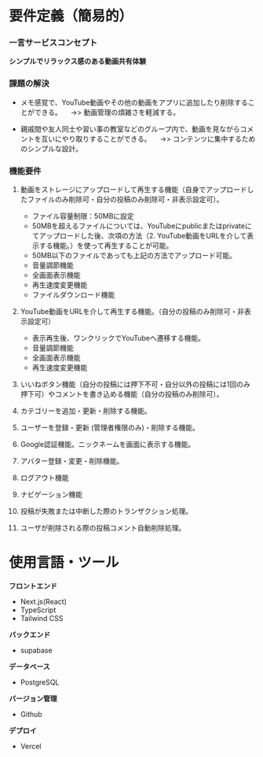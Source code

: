 
# 要件定義（簡易的）
### 一言サービスコンセプト
**シンプルでリラックス感のある動画共有体験**

### 課題の解決
   - メモ感覚で、YouTube動画やその他の動画をアプリに追加したり削除することができる。
   　->> 動画管理の煩雑さを軽減する。

   - 親戚間や友人同士や習い事の教室などのグループ内で、動画を見ながらコメントを互いにやり取りすることができる。
   　->> コンテンツに集中するためのシンプルな設計。

### 機能要件
   1. 動画をストレージにアップロードして再生する機能（自身でアップロードしたファイルのみ削除可・自分の投稿のみ削除可・非表示設定可）。
      - ファイル容量制限：50MBに設定
      - 50MBを超えるファイルについては、YouTubeにpublicまたはprivateにてアップロードした後、次項の方法（2. YouTube動画をURLを介して表示する機能。）を使って再生することが可能。
      - 50MB以下のファイルであっても上記の方法でアップロード可能。
      - 音量調節機能
      - 全画面表示機能
      - 再生速度変更機能
      - ファイルダウンロード機能

   2. YouTube動画をURLを介して再生する機能。（自分の投稿のみ削除可・非表示設定可）
      - 表示再生後、ワンクリックでYouTubeへ遷移する機能。
      - 音量調節機能
      - 全画面表示機能
      - 再生速度変更機能

   3. いいねボタン機能（自分の投稿には押下不可・自分以外の投稿には1回のみ押下可）やコメントを書き込める機能（自分の投稿のみ削除可）。

   4. カテゴリーを追加・更新・削除する機能。

   5. ユーザーを登録・更新 (管理者権限のみ)・削除する機能。

   6. Google認証機能。ニックネームを画面に表示する機能。

   7. アバター登録・変更・削除機能。

   8. ログアウト機能

   9. ナビゲーション機能

   10. 投稿が失敗または中断した際のトランザクション処理。

   11. ユーザが削除される際の投稿コメント自動削除処理。

# 使用言語・ツール
**フロントエンド**
- Next.js(React)
- TypeScript
- Tailwind CSS

**バックエンド**
- supabase

**データベース**
- PostgreSQL

**バージョン管理**
- Github

**デプロイ**
- Vercel